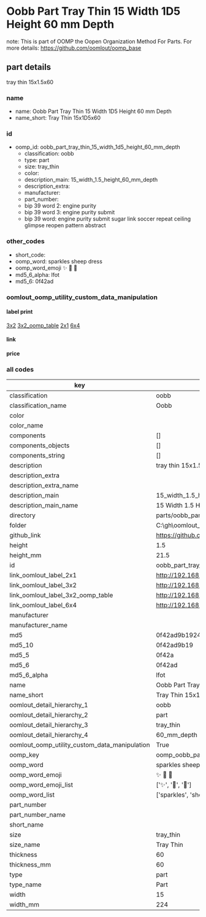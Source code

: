 # Oobb Part Tray Thin 15 Width 1D5 Height 60 mm Depth  

note: This is part of OOMP the Oopen Organization Method For Parts. For more details: https://github.com/oomlout/oomp_base

##  part details
  



tray thin 15x1.5x60



### name
* name: Oobb Part Tray Thin 15 Width 1D5 Height 60 mm Depth
* name_short: Tray Thin 15x1D5x60 
### id
* oomp_id: oobb_part_tray_thin_15_width_1d5_height_60_mm_depth
  * classification: oobb
  * type: part
  * size: tray_thin
  * color: 
  * description_main: 15_width_1.5_height_60_mm_depth
  * description_extra: 
  * manufacturer: 
  * part_number: 
  * bip 39 word 2: engine purity
  * bip 39 word 3: engine purity submit
  * bip 39 word: engine purity submit sugar link soccer repeat ceiling glimpse reopen pattern abstract

### other_codes
* short_code: 
* oomp_word: sparkles sheep dress
* oomp_word_emoji :sparkles: :sheep: :dress:
* md5_6_alpha: lfot
* md5_6: 0f42ad






### oomlout_oomp_utility_custom_data_manipulation
#### label print
[3x2](http://192.168.1.245:1112/?label=oomp%20lfot)
[3x2_oomp_table](http://192.168.1.108:1112/?label=oomp%20lfot)
[2x1](http://192.168.1.242:1112/?label=oomp%20lfot)
[6x4](http://192.168.1.55:1112/?label=oomp%20lfot)    

#### link

                              

#### price







### all codes 
| key | value |  
| --- | --- |  
| classification | oobb |  
| classification_name | Oobb |  
| color |  |  
| color_name |  |  
| components | [] |  
| components_objects | [] |  
| components_string | [] |  
| description | tray thin 15x1.5x60 |  
| description_extra |  |  
| description_extra_name |  |  
| description_main | 15_width_1.5_height_60_mm_depth |  
| description_main_name | 15 Width 1.5 Height 60 mm Depth |  
| directory | parts/oobb_part_tray_thin_15_width_1d5_height_60_mm_depth |  
| folder | C:\gh\oomlout_oobb_version_4_generated_parts\parts\oobb_part_tray_thin_15_width_1d5_height_60_mm_depth |  
| github_link | https://github.com/oomlout/oomlout_oomp_part_src/tree/main/parts/oobb_part_tray_thin_15_width_1d5_height_60_mm_depth |  
| height | 1.5 |  
| height_mm | 21.5 |  
| id | oobb_part_tray_thin_15_width_1d5_height_60_mm_depth |  
| link_oomlout_label_2x1 | http://192.168.1.242:1112/?label=oomp%20lfot |  
| link_oomlout_label_3x2 | http://192.168.1.245:1112/?label=oomp%20lfot |  
| link_oomlout_label_3x2_oomp_table | http://192.168.1.108:1112/?label=oomp%20lfot |  
| link_oomlout_label_6x4 | http://192.168.1.55:1112/?label=oomp%20lfot |  
| manufacturer |  |  
| manufacturer_name |  |  
| md5 | 0f42ad9b1924f6d737410d8db02b9253 |  
| md5_10 | 0f42ad9b19 |  
| md5_5 | 0f42a |  
| md5_6 | 0f42ad |  
| md5_6_alpha | lfot |  
| name | Oobb Part Tray Thin 15 Width 1D5 Height 60 mm Depth |  
| name_short | Tray Thin 15x1D5x60  |  
| oomlout_detail_hierarchy_1 | oobb |  
| oomlout_detail_hierarchy_2 | part |  
| oomlout_detail_hierarchy_3 | tray_thin |  
| oomlout_detail_hierarchy_4 | 60_mm_depth |  
| oomlout_oomp_utility_custom_data_manipulation | True |  
| oomp_key | oomp_oobb_part_tray_thin_15_width_1d5_height_60_mm_depth |  
| oomp_word | sparkles sheep dress |  
| oomp_word_emoji | :sparkles: :sheep: :dress: |  
| oomp_word_emoji_list | [':sparkles:', ':sheep:', ':dress:'] |  
| oomp_word_list | ['sparkles', 'sheep', 'dress'] |  
| part_number |  |  
| part_number_name |  |  
| short_name |  |  
| size | tray_thin |  
| size_name | Tray Thin |  
| thickness | 60 |  
| thickness_mm | 60 |  
| type | part |  
| type_name | Part |  
| width | 15 |  
| width_mm | 224 |  
